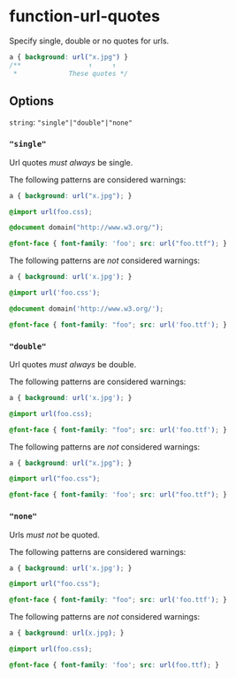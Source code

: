 # function-url-quotes

Specify single, double or no quotes for urls.

```css
a { background: url("x.jpg") }
/**                 ↑     ↑
 *             These quotes */
```

## Options

`string`: `"single"|"double"|"none"`

### `"single"`

Url quotes *must always* be single.

The following patterns are considered warnings:

```css
a { background: url("x.jpg"); }
```

```css
@import url(foo.css);
```

```css
@document domain("http://www.w3.org/");
```

```css
@font-face { font-family: 'foo'; src: url("foo.ttf"); }
```

The following patterns are *not* considered warnings:

```css
a { background: url('x.jpg'); }
```

```css
@import url('foo.css');
```

```css
@document domain('http://www.w3.org/');
```

```css
@font-face { font-family: "foo"; src: url('foo.ttf'); }
```

### `"double"`

Url quotes *must always* be double.

The following patterns are considered warnings:

```css
a { background: url('x.jpg'); }
```

```css
@import url(foo.css);
```

```css
@font-face { font-family: "foo"; src: url('foo.ttf'); }
```

The following patterns are *not* considered warnings:

```css
a { background: url("x.jpg"); }
```

```css
@import url("foo.css");
```

```css
@font-face { font-family: 'foo'; src: url("foo.ttf"); }
```

### `"none"`

Urls *must not* be quoted.

The following patterns are considered warnings:

```css
a { background: url('x.jpg'); }
```

```css
@import url("foo.css");
```

```css
@font-face { font-family: "foo"; src: url('foo.ttf'); }
```

The following patterns are *not* considered warnings:

```css
a { background: url(x.jpg); }
```

```css
@import url(foo.css);
```

```css
@font-face { font-family: 'foo'; src: url(foo.ttf); }
```
